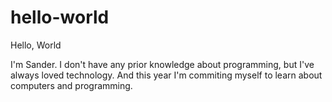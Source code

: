 # hello-world


Hello, World

I'm Sander. I don't have any prior knowledge about programming, but I've always loved technology. And this year I'm commiting myself to learn about computers and programming.

